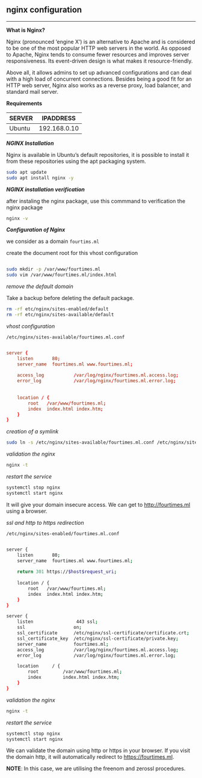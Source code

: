 ## nginx configuration

---

**What is Nginx?**

Nginx (pronounced ‘engine X’) is an alternative to Apache and is considered to be one of the most popular HTTP web servers in the world. As opposed to Apache, Nginx tends to consume fewer resources and improves server responsiveness. Its event-driven design is what makes it resource-friendly.

Above all, it allows admins to set up advanced configurations and can deal with a high load of concurrent connections. Besides being a good fit for an HTTP web server, Nginx also works as a reverse proxy, load balancer, and standard mail server.


**Requirements**

  | SERVER 	       |  IPADDRESS |
  | --- | --- |
  | Ubuntu 	       |  192.168.0.10 |

_**NGINX Installation**_

Nginx is available in Ubuntu’s default repositories, it is possible to install it from these repositories using the apt packaging system.

```bash
sudo apt update
sudo apt install nginx -y
```

_**NGINX installation verification**_

after instaling the nginx package, use this commmand to verification the nginx package

```bash
nginx -v
```

_**Configuration of Nginx**_

we consider as a domain `fourtims.ml`

create the document root for this vhost configuration

```bash

sudo mkdir -p /var/www/fourtimes.ml
sudo vim /var/www/fourtimes.ml/index.html

```

_remove the default domain_

Take a backup before deleting the default package.

```bash
rm -rf etc/nginx/sites-enabled/default
rm -rf etc/nginx/sites-available/default
```
_vhost configuration_

`/etc/nginx/sites-available/fourtimes.ml.conf`

```conf

server {
    listen       80;
    server_name  fourtimes.ml www.fourtimes.ml;
    
    access_log           /var/log/nginx/fourtimes.ml.access.log;
    error_log            /var/log/nginx/fourtimes.ml.error.log;
    
    
    location / {
        root   /var/www/fourtimes.ml;
        index  index.html index.htm;
    }
}

```

_creation of a symlink_

```bash
sudo ln -s /etc/nginx/sites-available/fourtimes.ml.conf /etc/nginx/sites-enabled/
```

_validation the nginx_

```bash
nginx -t
```

_restart the service_

```bash
systemctl stop nginx
systemctl start nginx 
```

It will give your domain insecure access. We can get to http://fourtimes.ml using a browser.


_ssl and http to https redirection_

`/etc/nginx/sites-enabled/fourtimes.ml.conf`

```bash

server {
    listen       80;
    server_name  fourtimes.ml www.fourtimes.ml;
    
    return 301 https://$host$request_uri;
    
    location / {
        root   /var/www/fourtimes.ml;
        index  index.html index.htm;
    }
}

server {
    listen                443 ssl;
    ssl                  on;
    ssl_certificate      /etc/nginx/ssl-certificate/certificate.crt; 
    ssl_certificate_key  /etc/nginx/ssl-certificate/private.key;
    server_name          fourtimes.ml;
    access_log           /var/log/nginx/fourtimes.ml.access.log;
    error_log            /var/log/nginx/fourtimes.ml.error.log;

    location     / {
        root         /var/www/fourtimes.ml;
        index        index.html index.htm;
    }
}

```

_validation the nginx_

```bash
nginx -t
```

_restart the service_

```bash
systemctl stop nginx
systemctl start nginx 
```

We can validate the domain using http or https in your browser. If you visit the domain http, it will automatically redirect to https://fourtimes.ml.




**NOTE**: In this case, we are utilising the freenom and zerossl procedures.
